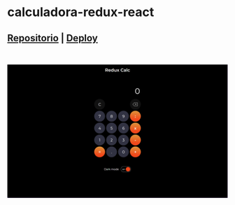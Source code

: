 # calculadora-redux-react

## [Repositorio](https://github.com/luisangelsalcedo/bootcamp-challenges/tree/main/calculadora-redux-react/pokedex-react) | [Deploy](https://luisangelsalcedo.github.io/calculadora-redux-react/)

<br/>

![alt](./src/assets/img/wireframe.png)
